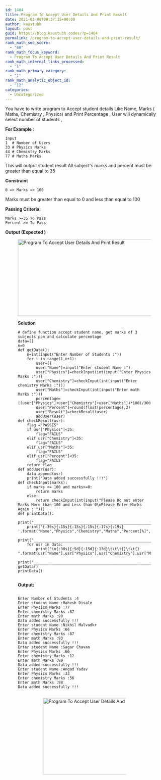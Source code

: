 ```yaml
---
id: 1404
title: Program To Accept User Details And Print Result
date: 2021-03-08T08:37:15+00:00
author: kaustubh
layout: post
guid: https://blog.kaustubh.codes/?p=1404
permalink: /program-to-accept-user-details-and-print-result/
rank_math_seo_score:
  - "60"
rank_math_focus_keyword:
  - Program To Accept User Details And Print Result
rank_math_internal_links_processed:
  - "1"
rank_math_primary_category:
  - "1"
rank_math_analytic_object_id:
  - "12"
categories:
  - Uncategorized
---
```

You have to write program to Accept student details Like Name, Marks ( Maths, Chemistry , Physics) and Print Percentage , User will dynamically select number of students ,

**For Example :**

<pre class="wp-block-code"><code>Input
1  # Number of Users
33 # Physics Marks
44 # Chemistry Marks
77 # Maths Marks
</code></pre>

This will output student result All subject's marks and percent must be greater than equal to 35

**Constraint**

<pre class="wp-block-code"><code>0 =&gt; Marks =&gt; 100</code></pre>

Marks must be greater than equal to 0 and less than equal to 100

**Passing Criteria:**

<pre class="wp-block-code"><code>Marks &gt;=35 To Pass
Percent &gt;= To Pass</code></pre>

**Output (Expected )**<figure class="wp-block-image size-large">

<img loading="lazy" width="1024" height="243" src="http://blog.kaustubh.codes/imgs/wp-content/uploads/2021/03/image-12-1024x243.png" alt="Program To Accept User Details And Print Result" class="wp-image-1405" srcset="https://blog.kaustubh.codes/imgs/wp-content/uploads/2021/03/image-12-1024x243.png 1024w, https://blog.kaustubh.codes/imgs/wp-content/uploads/2021/03/image-12-300x71.png 300w, https://blog.kaustubh.codes/imgs/wp-content/uploads/2021/03/image-12-768x183.png 768w, https://blog.kaustubh.codes/imgs/wp-content/uploads/2021/03/image-12-1200x285.png 1200w, https://blog.kaustubh.codes/imgs/wp-content/uploads/2021/03/image-12.png 1296w" sizes="(max-width: 1024px) 100vw, 1024px" /> 



**Solution**

<pre class="wp-block-code"><code># define function accept student name, get marks of 3 subjects pcm and calculate percentage
data=&#91;]
n=0
def getData():
    n=int(input("Enter Number of Students :"))
    for i in range(1,n+1):
        user={}
        user&#91;"Name"]=input("Enter student Name :")
        user&#91;"Physics"]=checkInput(int(input("Enter Physics Marks :")))
        user&#91;"Chemistry"]=checkInput(int(input("Enter chemistry Marks :")))
        user&#91;"Maths"]=checkInput(int(input("Enter math Marks :")))
        percentage=((user&#91;"Physics"]+user&#91;"Chemistry"]+user&#91;"Maths"])*100)/300
        user&#91;"Percent"]=round(float(percentage),2)
        user&#91;"Result"]=checkResult(user)
        addUser(user)
def checkResult(usr):
    flag ="PASSES"
    if usr&#91;"Physics"]&lt;35:
        flag="FAILS"
    elif usr&#91;"Chemistry"]&lt;35:
        flag="FAILS"
    elif usr&#91;"Maths"]&lt;35:
        flag="FAILS"
    elif usr&#91;"Percent"]&lt;35:
        flag="FAILS"
    return flag
def addUser(usr):
    data.append(usr)
    print("Data added successfully !!!")
def checkInput(marks):
    if marks &lt;= 100 and marks&gt;=0:
        return marks
    else:
        return checkInput(int(input("Please Do not enter Marks More than 100 and Less than 0\nPlease Enter Marks Again : ")))
def printData():
    print("_________________________________________________________________________________________________________")
    print('{:30s}{:15s}{:15s}{:15s}{:17s}{:19s} '.format("Name","Physics","Chemistry","Maths","Percent&#91;%]","Result"))
    print("_________________________________________________________________________________________________________")
    for usr in data:
        print("\n{:30s}{:5d}{:15d}{:13d}\t\t\t{}\t\t{} ".format(usr&#91;"Name"],usr&#91;"Physics"],usr&#91;"Chemistry"],usr&#91;"Maths"],str(usr&#91;"Percent"])+"%",usr&#91;"Result"]))
    print("_________________________________________________________________________________________________________")
getData()
printData()
    </code></pre>

**Output:**

<pre class="wp-block-code"><code>
Enter Number of Students :4
Enter student Name :Mahesh Disale
Enter Physics Marks :77
Enter chemistry Marks :87
Enter math Marks :99
Data added successfully !!!
Enter student Name :Nikhil Malvadkr
Enter Physics Marks :66
Enter chemistry Marks :87
Enter math Marks :93
Data added successfully !!!
Enter student Name :Sagar Chavan
Enter Physics Marks :66
Enter chemistry Marks :12
Enter math Marks :99
Data added successfully !!!
Enter student Name :Angad Yadav
Enter Physics Marks :33
Enter chemistry Marks :56
Enter math Marks :98
Data added successfully !!!
</code></pre><figure class="wp-block-image">

<img alt="" /> <figure class="wp-block-image size-large"><img loading="lazy" width="1024" height="243" src="http://blog.kaustubh.codes/imgs/wp-content/uploads/2021/03/image-12-1024x243.png" alt="Program To Accept User Details And Print Result" class="wp-image-1405" srcset="https://blog.kaustubh.codes/imgs/wp-content/uploads/2021/03/image-12-1024x243.png 1024w, https://blog.kaustubh.codes/imgs/wp-content/uploads/2021/03/image-12-300x71.png 300w, https://blog.kaustubh.codes/imgs/wp-content/uploads/2021/03/image-12-768x183.png 768w, https://blog.kaustubh.codes/imgs/wp-content/uploads/2021/03/image-12-1200x285.png 1200w, https://blog.kaustubh.codes/imgs/wp-content/uploads/2021/03/image-12.png 1296w" sizes="(max-width: 1024px) 100vw, 1024px" />